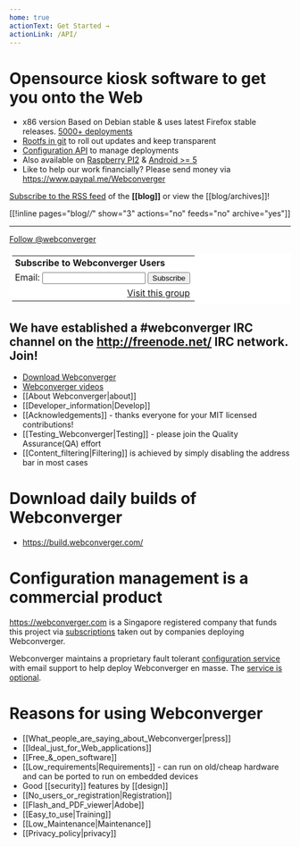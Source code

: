 ```yaml
---
home: true
actionText: Get Started →
actionLink: /API/
---
```


# Opensource kiosk software to get you onto the Web

* x86 version Based on Debian stable & uses latest Firefox stable releases. [5000+ deployments](http://ping.webconverger.org/)
* [Rootfs in git](https://github.com/webconverger/webc) to roll out updates and keep transparent
* [Configuration API](/API/) to manage deployments
* Also available on [Raspberry PI2](https://github.com/Webconverger/rpi2) & [Android >= 5](https://github.com/Webconverger/android)
* Like to help our work financially? Please send money via <https://www.paypal.me/Webconverger>

[Subscribe to the RSS feed](//webconverger.org/blog/index.rss) of the **[[blog]]** or view the [[blog/archives]]!

[[!inline  pages="blog/*/*" show="3" actions="no" feeds="no" archive="yes"]]

<hr>

<a href="https://twitter.com/webconverger" class="twitter-follow-button" data-show-count="true" data-lang="en" data-size="large">Follow @webconverger</a>

<table border=0 style="background-color: #fff; padding: 5px;" cellspacing=0>
  <tr><td style="padding-left: 5px"> <b>Subscribe to Webconverger Users</b> </td></tr>
  <form action="https://groups.google.com/group/webc-users/boxsubscribe">
  <input type=hidden name="hl" value="en-GB">
  <tr><td style="padding-left: 5px;"> Email: <input type=text name=email>
  <input type=submit name="sub" value="Subscribe">
  </td></tr>
</form>
<tr><td align=right> <a href="https://groups.google.com/group/webc-users?hl=en-GB">Visit this group</a> </td></tr>
</table>

## We have established a \#webconverger IRC channel on the http://freenode.net/ IRC network. Join!

* [Download Webconverger](https://build.webconverger.com/latest.iso)
* [Webconverger videos](https://www.youtube.com/webconverger/)
* [[About Webconverger|about]]
* [[Developer_information|Develop]]
* [[Acknowledgements]] - thanks everyone for your MIT licensed contributions!
* [[Testing_Webconverger|Testing]] - please join the Quality Assurance(QA) effort
* [[Content_filtering|Filtering]] is achieved by simply disabling the address bar in most cases

# Download daily builds of Webconverger

* <https://build.webconverger.com/>

# Configuration management is a commercial product

<https://webconverger.com> is a Singapore registered company that funds this
project via [subscriptions](https://webconverger.com/pricing/) taken out by
companies deploying Webconverger.

Webconverger maintains a proprietary fault tolerant [configuration
service](https://config.webconverger.com) with email support to help deploy
Webconverger en masse. The [service is optional](https://webconverger.com/screenshots/#webconverger-is-usable-unconfigured).

# Reasons for using Webconverger

* [[What_people_are_saying_about_Webconverger|press]]
* [[Ideal_just_for_Web_applications]]
* [[Free_&_open_software]]
* [[Low_requirements|Requirements]] - can run on old/cheap hardware and can be ported to run on embedded devices
* Good [[security]] features by [[design]]
* [[No_users_or_registration|Registration]]
* [[Flash_and_PDF_viewer|Adobe]]
* [[Easy_to_use|Training]]
* [[Low_Maintenance|Maintenance]]
* [[Privacy_policy|privacy]]
